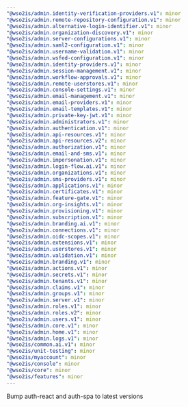 ```yaml
---
"@wso2is/admin.identity-verification-providers.v1": minor
"@wso2is/admin.remote-repository-configuration.v1": minor
"@wso2is/admin.alternative-login-identifier.v1": minor
"@wso2is/admin.organization-discovery.v1": minor
"@wso2is/admin.server-configurations.v1": minor
"@wso2is/admin.saml2-configuration.v1": minor
"@wso2is/admin.username-validation.v1": minor
"@wso2is/admin.wsfed-configuration.v1": minor
"@wso2is/admin.identity-providers.v1": minor
"@wso2is/admin.session-management.v1": minor
"@wso2is/admin.workflow-approvals.v1": minor
"@wso2is/admin.remote-userstores.v1": minor
"@wso2is/admin.console-settings.v1": minor
"@wso2is/admin.email-management.v1": minor
"@wso2is/admin.email-providers.v1": minor
"@wso2is/admin.email-templates.v1": minor
"@wso2is/admin.private-key-jwt.v1": minor
"@wso2is/admin.administrators.v1": minor
"@wso2is/admin.authentication.v1": minor
"@wso2is/admin.api-resources.v1": minor
"@wso2is/admin.api-resources.v2": minor
"@wso2is/admin.authorization.v1": minor
"@wso2is/admin.email-and-sms.v1": minor
"@wso2is/admin.impersonation.v1": minor
"@wso2is/admin.login-flow.ai.v1": minor
"@wso2is/admin.organizations.v1": minor
"@wso2is/admin.sms-providers.v1": minor
"@wso2is/admin.applications.v1": minor
"@wso2is/admin.certificates.v1": minor
"@wso2is/admin.feature-gate.v1": minor
"@wso2is/admin.org-insights.v1": minor
"@wso2is/admin.provisioning.v1": minor
"@wso2is/admin.subscription.v1": minor
"@wso2is/admin.branding.ai.v1": minor
"@wso2is/admin.connections.v1": minor
"@wso2is/admin.oidc-scopes.v1": minor
"@wso2is/admin.extensions.v1": minor
"@wso2is/admin.userstores.v1": minor
"@wso2is/admin.validation.v1": minor
"@wso2is/admin.branding.v1": minor
"@wso2is/admin.actions.v1": minor
"@wso2is/admin.secrets.v1": minor
"@wso2is/admin.tenants.v1": minor
"@wso2is/admin.claims.v1": minor
"@wso2is/admin.groups.v1": minor
"@wso2is/admin.server.v1": minor
"@wso2is/admin.roles.v1": minor
"@wso2is/admin.roles.v2": minor
"@wso2is/admin.users.v1": minor
"@wso2is/admin.core.v1": minor
"@wso2is/admin.home.v1": minor
"@wso2is/admin.logs.v1": minor
"@wso2is/common.ai.v1": minor
"@wso2is/unit-testing": minor
"@wso2is/myaccount": minor
"@wso2is/console": minor
"@wso2is/core": minor
"@wso2is/features": minor
---
```


Bump auth-react and auth-spa to latest versions
